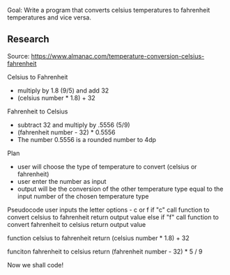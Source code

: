 Goal: Write a program that converts celsius temperatures to fahrenheit temperatures and vice versa.

Research
----------
Source: https://www.almanac.com/temperature-conversion-celsius-fahrenheit

Celsius to Fahrenheit
- multiply by 1.8 (9/5) and add 32
- (celsius number * 1.8) + 32

Fahrenheit to Celsius
- subtract 32 and multiply by .5556 (5/9)
- (fahrenheit number - 32) * 0.5556
- The number 0.5556 is a rounded number to 4dp

Plan
- user will choose the type of temperature to convert (celsius or fahrenheit)
- user enter the number as input
- output will be the conversion of the other temperature type equal to the input number of the chosen temperature type

Pseudocode
user inputs the letter options - c or f
if "c"
    call function to convert celsius to fahrenheit
    return output value
else if "f"
    call function to convert fahrenheit to celsius
    return output value

function celsius to fahrenheit
    return (celsius number * 1.8) + 32

funciton fahrenheit to celsius
    return (fahrenheit number - 32) * 5 / 9

Now we shall code!